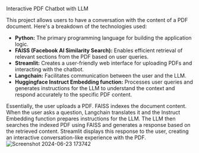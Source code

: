 Interactive PDF Chatbot with LLM

This project allows users to have a conversation with the content of a PDF document. Here's a breakdown of the technologies used:

* **Python:** The primary programming language for building the application logic.
* **FAISS (Facebook AI Similarity Search):** Enables efficient retrieval of relevant sections from the PDF based on user queries.
* **Streamlit:** Creates a user-friendly web interface for uploading PDFs and interacting with the chatbot.
* **Langchain:** Facilitates communication between the user and the LLM.
* **Huggingface Instruct Embedding function:** Processes user queries and generates instructions for the LLM to understand the context and respond accurately to the specific PDF content.

Essentially, the user uploads a PDF. FAISS indexes the document content. When the user asks a question, Langchain translates it and the Instruct Embedding function prepares instructions for the LLM. The LLM then searches the indexed PDF using FAISS and generates a response based on the retrieved content. Streamlit displays this response to the user, creating an interactive conversation-like experience with the PDF.
![Screenshot 2024-06-23 173742](https://github.com/user-attachments/assets/8b119089-7b88-46b6-8b6e-cf37787fbdae)
